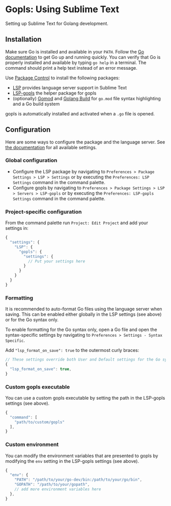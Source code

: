 # Gopls: Using Sublime Text

Setting up Sublime Text for Golang development.

## Installation

Make sure Go is installed and available in your `PATH`. Follow the [Go documentation][golang-installation] to get Go up and running quickly.
You can verify that Go is properly installed and available by typing `go help` in a terminal. The command should print a help text instead of an error message.

Use [Package Control] to install the following packages:

- [LSP] provides language server support in Sublime Text
- [LSP-gopls] the helper package for gopls
- (optionally) [Gomod] and [Golang Build] for `go.mod` file syntax highlighting and a Go build system

gopls is automatically installed and activated when a `.go` file is opened.

## Configuration

Here are some ways to configure the package and the language server. See [the documentation][gopls-settings] for all available settings.

### Global configuration
- Configure the LSP package by navigating to `Preferences > Package Settings > LSP > Settings` or by executing the `Preferences: LSP Settings` command in the command palette.
- Configure gopls by navigating to `Preferences > Package Settings > LSP > Servers > LSP-gopls` or by executing the `Preferences: LSP-gopls Settings` command in the command palette.

### Project-specific configuration
From the command palette run `Project: Edit Project` and add your settings in:

```js
{
  "settings": {
    "LSP": {
      "gopls": {
        "settings": {
          // Put your settings here
        }
      }
    }
  }
}
```

### Formatting

It is recommended to auto-format Go files using the language server when saving.
This can be enabled either globally in the LSP settings (see above) or for the Go syntax only.

To enable formatting for the Go syntax only, open a Go file and open the syntax-specific settings by navigating to `Preferences > Settings - Syntax Specific`.

Add `"lsp_format_on_save": true` to the outermost curly braces:

```js
// These settings override both User and Default settings for the Go syntax
{
  "lsp_format_on_save": true,
}
```

### Custom gopls executable

You can use a custom gopls executable by setting the path in the LSP-gopls settings (see above).
```js
{
  "command": [
    "path/to/custom/gopls"
  ],
}
```

### Custom environment

You can modify the environment variables that are presented to gopls by modifying the `env` setting in the LSP-gopls settings (see above).
```js
{
  "env": {
    "PATH": "/path/to/your/go-dev/bin:/path/to/your/go/bin",
    "GOPATH": "/path/to/your/gopath",
    // add more environment variables here 
  },
}
```


[Package Control]: https://packagecontrol.io/installation
[LSP]: https://packagecontrol.io/packages/LSP
[LSP-gopls]: https://packagecontrol.io/packages/LSP-gopls
[Gomod]: https://packagecontrol.io/packages/Gomod
[Golang Build]: https://packagecontrol.io/packages/Golang%20Build 
[golang-installation]: https://golang.org/doc/install
[gopls-settings]: https://github.com/golang/tools/blob/master/gopls/doc/settings.md
